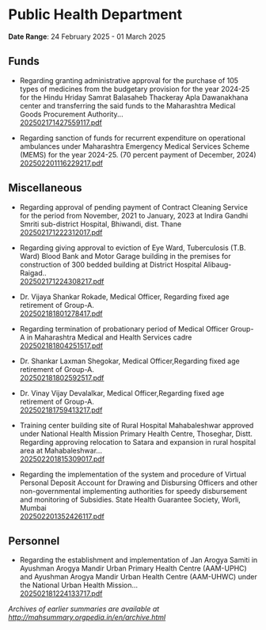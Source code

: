 # Public Health Department

**Date Range**: 24 February 2025 - 01 March 2025


## Funds
- Regarding granting administrative approval for the purchase of 105 types of medicines from the budgetary provision for the year 2024-25 for the Hindu Hriday Samrat Balasaheb Thackeray Apla Dawanakhana center and transferring the said funds to the Maharashtra Medical Goods Procurement Authority...\
  [202502171427559117.pdf](https://gr.maharashtra.gov.in/Site/Upload/Government%20Resolutions/English/202502171427559117.pdf)

- Regarding sanction of funds for recurrent expenditure on operational ambulances under Maharashtra Emergency Medical Services Scheme (MEMS) for the year 2024-25. (70 percent payment of December, 2024)\
  [202502201116229217.pdf](https://gr.maharashtra.gov.in/Site/Upload/Government%20Resolutions/English/202502201116229217.pdf)

## Miscellaneous
- Regarding approval of pending payment of Contract Cleaning Service for the period from November, 2021 to January, 2023 at Indira Gandhi Smriti sub-district Hospital, Bhiwandi, dist. Thane\
  [202502171222312017.pdf](https://gr.maharashtra.gov.in/Site/Upload/Government%20Resolutions/English/202502171222312017.pdf)

- Regarding giving approval to eviction of Eye Ward, Tuberculosis (T.B. Ward) Blood Bank and Motor Garage building in the premises for construction of 300 bedded building at District Hospital Alibaug- Raigad..\
  [202502171224308217.pdf](https://gr.maharashtra.gov.in/Site/Upload/Government%20Resolutions/English/202502171224308217.pdf)

- Dr. Vijaya Shankar Rokade, Medical Officer, Regarding fixed age retirement of Group-A.\
  [202502181801278417.pdf](https://gr.maharashtra.gov.in/Site/Upload/Government%20Resolutions/English/202502181801278417.pdf)

- Regarding termination of probationary period of Medical Officer Group-A in Maharashtra Medical and Health Services cadre\
  [202502181804251517.pdf](https://gr.maharashtra.gov.in/Site/Upload/Government%20Resolutions/English/202502181804251517.pdf)

- Dr. Shankar Laxman Shegokar, Medical Officer,Regarding fixed age retirement of Group-A.\
  [202502181802592517.pdf](https://gr.maharashtra.gov.in/Site/Upload/Government%20Resolutions/English/202502181802592517.pdf)

- Dr. Vinay Vijay Devalalkar, Medical Officer,Regarding fixed age retirement of Group-A.\
  [202502181759413217.pdf](https://gr.maharashtra.gov.in/Site/Upload/Government%20Resolutions/English/202502181759413217.pdf)

- Training center building site of Rural Hospital Mahabaleshwar approved under National Health Mission Primary Health Centre, Thoseghar, Distt. Regarding approving relocation to Satara and expansion in rural hospital area at Mahabaleshwar...\
  [202502201815309017.pdf](https://gr.maharashtra.gov.in/Site/Upload/Government%20Resolutions/English/202502201815309017.pdf)

- Regarding the implementation of the system and procedure of Virtual Personal Deposit Account for Drawing and Disbursing Officers and other non-governmental implementing authorities for speedy disbursement and monitoring of Subsidies. State Health Guarantee Society, Worli, Mumbai\
  [202502201352426117.pdf](https://gr.maharashtra.gov.in/Site/Upload/Government%20Resolutions/English/202502201352426117.pdf)

## Personnel
- Regarding the establishment and implementation of Jan Arogya Samiti in Ayushman Arogya Mandir Urban Primary Health Centre (AAM-UPHC) and Ayushman Arogya Mandir Urban Health Centre (AAM-UHWC) under the National Urban Health Mission...\
  [202502181224133717.pdf](https://gr.maharashtra.gov.in/Site/Upload/Government%20Resolutions/English/202502181224133717.pdf)


*Archives of earlier summaries are available at http://mahsummary.orgpedia.in/en/archive.html*